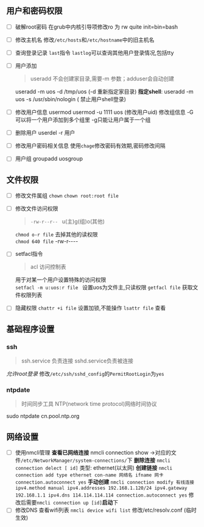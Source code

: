 ## 用户和密码权限
- [ ] 破解root密码
	在grub中内核引导项修改ro 为 rw quite init=bin=bash
- [ ] 修改主机名
	修改`/etc/hosts`和`/etc/hostname`中的旧主机名 
- [ ] 查询登录记录 `last`指令  `lastlog`可以查询其他用户登录情况,包括tty
- [ ] 用户添加
	>useradd 不会创建家目录,需要-m 参数；adduser会自动创建
	
	useradd -m uos -d /tmp/uos (-d 重新指定家目录)
	**指定shell**: useradd -m uos -s /usr/sbin/nologin ( 禁止用户shell登录)   
- [ ] 修改用户信息
	usermod 
	usermod -u 1111 uos (修改用户uid)
	修改组信息 -G 可以将一个用户添加到多个组里 -g只能让用户属于一个组
- [ ] 删除用户
	userdel -r 用户 
- [ ] 修改用户密码相关信息
	使用`chage`修改密码有效期,密码修改间隔
- [ ] 用户组
	groupadd uosgroup

## 文件权限
- [ ] 修改文件属组
	`chown`
	`chown root:root file`
- [ ] 修改文件访问权限
	>  `-rw-r--r-- ` u(主)g(组)o(其他)

	`chmod o-r file` 去掉其他的读权限  
	`chmod 640 file` -rw-r----
- [ ] setfacl指令 
	> acl 访问控制表 

	用于对某一个用户设置特殊的访问权限	
	`setfacl -m u:uos:r file ` 设置uos为文件主,只读权限
	`getfacl file` 获取文件权限列表
- [ ] 隐藏权限
	`chattr +i file` 设置加锁,不能操作
	`lsattr file` 查看
## 基础程序设置
### ssh
>ssh.service 负责连接 sshd.service负责被连接

*允许root登录*
修改`/etc/ssh/sshd_config`的`PermitRootLogin`为`yes` 

### ntpdate
>时间同步工具 NTP(network time protocol)网络时间协议

sudo ntpdate cn.pool.ntp.org

## 网络设置
- [ ] 使用nmcli管理
	**查看已网络连接** nmcli connection show ->对应的文件`/etc/NetworkManager/system-connections/`下
	**删除连接** `nmcli connection delect [ id]`
类型: ethernet(以太网)
	**创建链接** `nmcli connection add type ethernet con-name 网络名 ifname 网卡 connection.autoconnect yes`
	**手动创建** `nmcli connection modify 有线连接 ipv4.method manual ipv4.addresses 192.168.1.120/24 ipv4.gateway 192.168.1.1 ipv4.dns 114.114.114.114 connection.autoconnect yes`
	修改后需要`nmcli connection up [id]`**启动**下
- [ ] 修改DNS
	查看wifi列表 `nmcli device wifi list`
	修改/etc/resolv.conf (临时生效)
